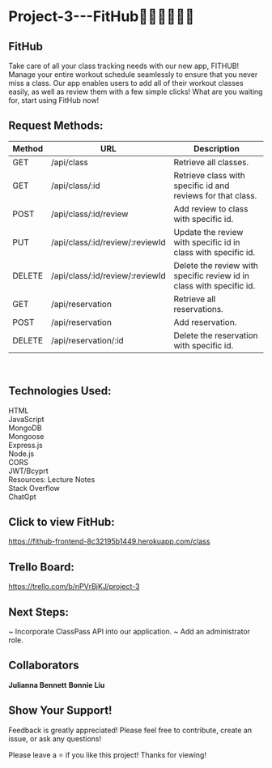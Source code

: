 # Project-3---FitHub🧘‍♀️🤸‍♂️💪🥊

## FitHub
Take care of all your class tracking needs with our new app, FITHUB! Manage your entire workout schedule seamlessly to ensure that you never miss a class. Our app enables users to add all of their workout classes easily, as well as review them with a few simple clicks! What are you waiting for, start using FitHub now!

## Request Methods:
| Method | URL                          | Description                                              |
|--------|------------------------------|----------------------------------------------------------|
| GET    | /api/class                   | Retrieve all classes.                                   |
| GET    | /api/class/:id               | Retrieve class with specific id and reviews for that class. |
| POST   | /api/class/:id/review        | Add review to class with specific id.                   |
| PUT    | /api/class/:id/review/:reviewId | Update the review with specific id in class with specific id. |
| DELETE | /api/class/:id/review/:reviewId | Delete the review with specific review id in class with specific id. |
| GET    | /api/reservation             | Retrieve all reservations.                              |
| POST   | /api/reservation             | Add reservation.                                        |
| DELETE | /api/reservation/:id         | Delete the reservation with specific id.                |
<br/>

## Technologies Used:
HTML <br/>
JavaScript <br/>
MongoDB <br/>
Mongoose <br/>
Express.js <br/>
Node.js <br/>
CORS <br/>
JWT/Bcyprt<br/>
Resources:
Lecture Notes <br/>
Stack Overflow <br/>
ChatGpt <br/>

## Click to view FitHub:
https://fithub-frontend-8c32195b1449.herokuapp.com/class<br/>

## Trello Board:
https://trello.com/b/nPVrBjKJ/project-3<br/>

## Next Steps: 
~ Incorporate ClassPass API into our application.
~ Add an administrator role.

## Collaborators

**Julianna Bennett**
**Bonnie Liu**

## Show Your Support!

Feedback is greatly appreciated! Please feel free to contribute, create an issue, or ask any questions! 

Please leave a ⭐️ if you like this project! Thanks for viewing!